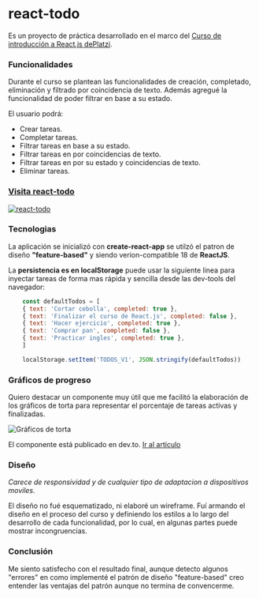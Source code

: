 # react-todo

Es un proyecto de práctica desarrollado en el marco del [Curso de introducción a React.js dePlatzi](https://platzi.com/reactjs). 

### Funcionalidades

Durante el curso se plantean las funcionalidades de creación, completado, eliminación y filtrado por coincidencia de texto. Además agregué la funcionalidad de poder filtrar en base a su estado. 

El usuario podrá:

- Crear tareas.
- Completar tareas.
- Filtrar tareas en base a su estado.
- Filtrar tareas en por coincidencias de texto.
- Filtrar tareas en por su estado y coincidencias de texto.
- Eliminar tareas.

### [Visita react-todo](https://sebastianboari.github.io/react-todo/)

[![react-todo](https://i.imgur.com/xL38Hsq.png "react-todo")](https://sebastianboari.github.io/react-todo/ "react-todo")

### Tecnologias

La aplicación se inicializó con **create-react-app** se utilzó el patron de diseño **"feature-based"** y siendo verion-compatible 18 de **ReactJS**.

La **persistencia es en localStorage** puede usar la siguiente linea para inyectar tareas de forma mas rápida y sencilla desde las dev-tools del navegador: 

```javascript
    const defaultTodos = [
    { text: 'Cortar cebolla', completed: true },
    { text: 'Finalizar el curso de React.js', completed: false },
    { text: 'Hacer ejercicio', completed: true },
    { text: 'Comprar pan', completed: false },
    { text: 'Practicar ingles', completed: true },
    ]

    localStorage.setItem('TODOS_V1', JSON.stringify(defaultTodos))
```

### Gráficos de progreso

Quiero destacar un componente muy útil que me facilitó la elaboración de los gráficos de torta para representar el porcentaje de tareas activas y finalizadas.

![Gráficos de torta](https://i.imgur.com/bMRqZg9.png)

El componente está publicado en dev.to. [Ir al artículo](https://dev.to/jackherizsmith/making-a-progress-circle-in-react-3o65 "Ir al artículo")


### Diseño

*Carece de responsividad y de cualquier tipo de adaptacion a dispositivos moviles.*

El diseño no fué esquematizado, ni elaboré un wireframe. Fuí armando el diseño en el proceso del curso y definiendo los estilos a lo largo del desarrollo de cada funcionalidad, por lo cual, en algunas partes puede mostrar incongruencias.

### Conclusión

Me siento satisfecho con el resultado final, aunque detecto algunos "errores" en como implementé el patrón de diseño "feature-based" creo entender las ventajas del patrón aunque no termina de convencerme.
